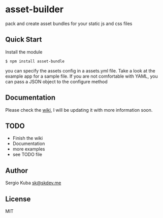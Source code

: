 # asset-builder
  pack and create asset bundles for your static js and css files

## Quick Start
  Install the module
  
    $ npm install asset-bundle
    
  you can specify the assets config in a assets.yml file. Take a look at the example app for a sample file.
  If you are not comfortable with YAML, you can pass a JSON object to the configure method

## 	Documentation
Please check the [wiki](https://github.com/sergiok/asset-bundler/wiki), I will be updating it with more information soon.

## TODO
  * Finish the wiki
  * Documentation
  * more examples
  * see TODO file

## Author
  Sergio Kuba <sk@skdev.me>

## License
  MIT